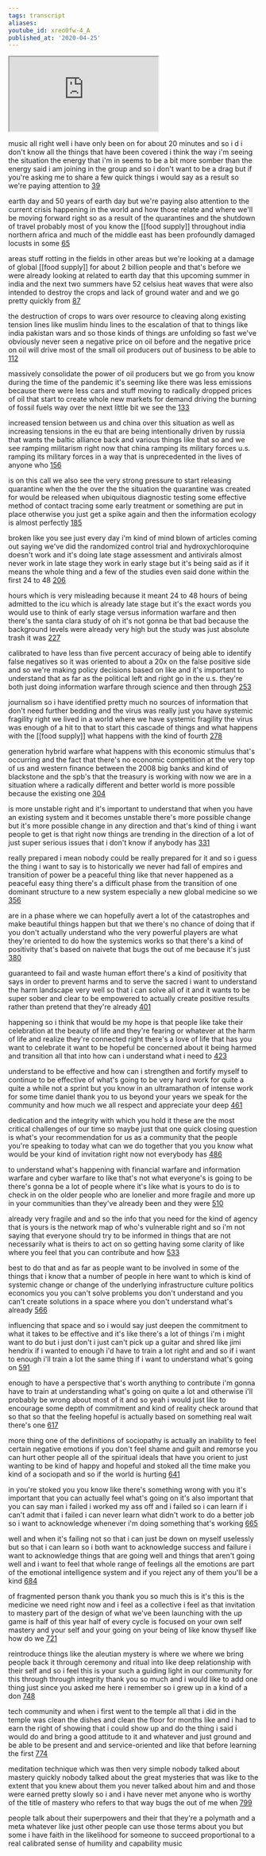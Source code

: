 ```yaml
---
tags: transcript
aliases:
youtube_id: xreo0fw-4_A
published_at: '2020-04-25'
---
```


<div class="yt-container"><iframe src="https://www.youtube.com/embed/xreo0fw-4_A"></iframe></div>

music all right well i have only been on for about 20 minutes and so i d i don't know all the things that have been covered i think the way i'm seeing the situation the energy that i'm in seems to be a bit more somber than the energy said i am joining in the group and so i don't want to be a drag but if you're asking me to share a few quick things i would say as a result so we're paying attention to [39](https://www.youtube.com/watch?v=xreo0fw-4_A&t=39.559s)

earth day and 50 years of earth day but we're paying also attention to the current crisis happening in the world and how those relate and where we'll be moving forward right so as a result of the quarantines and the shutdown of travel probably most of you know the [[food supply]] throughout india northern africa and much of the middle east has been profoundly damaged locusts in some [65](https://www.youtube.com/watch?v=xreo0fw-4_A&t=65.76s)

areas stuff rotting in the fields in other areas but we're looking at a damage of global [[food supply]] for about 2 billion people and that's before we were already looking at related to earth day that this upcoming summer in india and the next two summers have 52 celsius heat waves that were also intended to destroy the crops and lack of ground water and and we go pretty quickly from [87](https://www.youtube.com/watch?v=xreo0fw-4_A&t=87.36s)

the destruction of crops to wars over resource to cleaving along existing tension lines like muslim hindu lines to the escalation of that to things like india pakistan wars and so those kinds of things are unfolding so fast we've obviously never seen a negative price on oil before and the negative price on oil will drive most of the small oil producers out of business to be able to [112](https://www.youtube.com/watch?v=xreo0fw-4_A&t=112.95s)

massively consolidate the power of oil producers but we go from you know during the time of the pandemic it's seeming like there was less emissions because there were less cars and stuff moving to radically dropped prices of oil that start to create whole new markets for demand driving the burning of fossil fuels way over the next little bit we see the [133](https://www.youtube.com/watch?v=xreo0fw-4_A&t=133.819s)

increased tension between us and china over this situation as well as increasing tensions in the eu that are being intentionally driven by russia that wants the baltic alliance back and various things like that so and we see ramping militarism right now that china ramping its military forces u.s. ramping its military forces in a way that is unprecedented in the lives of anyone who [156](https://www.youtube.com/watch?v=xreo0fw-4_A&t=156.319s)

is on this call we also see the very strong pressure to start releasing quarantine when the the over the the situation the quarantine was created for would be released when ubiquitous diagnostic testing some effective method of contact tracing some early treatment or something are put in place otherwise you just get a spike again and then the information ecology is almost perfectly [185](https://www.youtube.com/watch?v=xreo0fw-4_A&t=185.51s)

broken like you see just every day i'm kind of mind blown of articles coming out saying we've did the randomized control trial and hydroxychloroquine doesn't work and it's doing late stage assessment and antivirals almost never work in late stage they work in early stage but it's being said as if it means the whole thing and a few of the studies even said done within the first 24 to 48 [206](https://www.youtube.com/watch?v=xreo0fw-4_A&t=206.18s)

hours which is very misleading because it meant 24 to 48 hours of being admitted to the icu which is already late stage but it's the exact words you would use to think of early stage versus information warfare and then there's the santa clara study of oh it's not gonna be that bad because the background levels were already very high but the study was just absolute trash it was [227](https://www.youtube.com/watch?v=xreo0fw-4_A&t=227.81s)

calibrated to have less than five percent accuracy of being able to identify false negatives so it was oriented to about a 20x on the false positive side and so we're making policy decisions based on like and it's important to understand that as far as the political left and right go in the u.s. they're both just doing information warfare through science and then through [253](https://www.youtube.com/watch?v=xreo0fw-4_A&t=253.939s)

journalism so i have identified pretty much no sources of information that don't need further bedding and the virus was really just you have systemic fragility right we lived in a world where we have systemic fragility the virus was enough of a hit to that to start this cascade of things and what happens with the [[food supply]] what happens with the kind of fourth [278](https://www.youtube.com/watch?v=xreo0fw-4_A&t=278.479s)

generation hybrid warfare what happens with this economic stimulus that's occurring and the fact that there's no economic competition at the very top of us and western finance between the 2008 big banks and kind of blackstone and the spb's that the treasury is working with now we are in a situation where a radically different and better world is more possible because the existing one [304](https://www.youtube.com/watch?v=xreo0fw-4_A&t=304.58s)

is more unstable right and it's important to understand that when you have an existing system and it becomes unstable there's more possible change but it's more possible change in any direction and that's kind of thing i want people to get is that right now things are trending in the direction of a lot of just super serious issues that i don't know if anybody has [331](https://www.youtube.com/watch?v=xreo0fw-4_A&t=331.849s)

really prepared i mean nobody could be really prepared for it and so i guess the thing i want to say is to historically we never had fall of empires and transition of power be a peaceful thing like that never happened as a peaceful easy thing there's a difficult phase from the transition of one dominant structure to a new system especially a new global medicine so we [356](https://www.youtube.com/watch?v=xreo0fw-4_A&t=356.689s)

are in a phase where we can hopefully avert a lot of the catastrophes and make beautiful things happen but that we there's no chance of doing that if you don't actually understand who the very powerful players are what they're oriented to do how the systemics works so that there's a kind of positivity that's based on naivete that bugs the  out of me because it's just [380](https://www.youtube.com/watch?v=xreo0fw-4_A&t=380.569s)

guaranteed to fail and waste human effort there's a kind of positivity that says in order to prevent harms and to serve the sacred i want to understand the harm landscape very well so that i can solve all of it and it wants to be super sober and clear to be empowered to actually create positive results rather than pretend that they're already [401](https://www.youtube.com/watch?v=xreo0fw-4_A&t=401.09s)

happening so i think that would be my hope is that people like take their celebration at the beauty of life and they're fearing or whatever at the harm of life and realize they're connected right there's a love of life that has you want to celebrate it want to be hopeful be concerned about it being harmed and transition all that into how can i understand what i need to [423](https://www.youtube.com/watch?v=xreo0fw-4_A&t=423.08s)

understand to be effective and how can i strengthen and fortify myself to continue to be effective of what's going to be very hard work for quite a quite a while not a sprint but you know in an ultramarathon of intense work for some time daniel thank you to us beyond your years we speak for the community and how much we all respect and appreciate your deep [461](https://www.youtube.com/watch?v=xreo0fw-4_A&t=461.51s)

dedication and the integrity with which you hold it these are the most critical challenges of our time so maybe just that one quick closing question is what's your recommendation for us as a community that the people you're speaking to today what can we do together that you you know what would be your kind of invitation right now not everybody has [486](https://www.youtube.com/watch?v=xreo0fw-4_A&t=486.11s)

to understand what's happening with financial warfare and information warfare and cyber warfare to like that's not what everyone's is going to be there's gonna be a lot of people where it's like what is yours to do is to check in on the older people who are lonelier and more fragile and more  up in your communities than they've already been and they were [510](https://www.youtube.com/watch?v=xreo0fw-4_A&t=510.47s)

already very fragile and and so the info that you need for the kind of agency that is yours is the network map of who's vulnerable right and so i'm not saying that everyone should try to be informed in things that are not necessarily what is theirs to act on so getting having some clarity of like where you feel that you can contribute and how [533](https://www.youtube.com/watch?v=xreo0fw-4_A&t=533.31s)

best to do that and as far as people want to be involved in some of the things that i know that a number of people in here want to which is kind of systemic change or change of the underlying infrastructure culture politics economics you you can't solve problems you don't understand and you can't create solutions in a space where you don't understand what's already [566](https://www.youtube.com/watch?v=xreo0fw-4_A&t=566.73s)

influencing that space and so i would say just deepen the commitment to what it takes to be effective and it's like there's a lot of things i'm i might want to do but i just don't i just can't pick up a guitar and shred like jimi hendrix if i wanted to enough i'd have to train a lot right and and so if i want to enough i'll train a lot the same thing if i want to understand what's going on [591](https://www.youtube.com/watch?v=xreo0fw-4_A&t=591.24s)

enough to have a perspective that's worth anything to contribute i'm gonna have to train at understanding what's going on quite a lot and otherwise i'll probably be wrong about most of it and so yeah i would just like to encourage some depth of commitment and kind of reality check around that so that so that the feeling hopeful is actually based on something real wait there's one [617](https://www.youtube.com/watch?v=xreo0fw-4_A&t=617.43s)

more thing one of the definitions of sociopathy is actually an inability to feel certain negative emotions if you don't feel shame and guilt and remorse you can hurt other people all of the spiritual ideals that have you orient to just wanting to be kind of happy and hopeful and stoked all the time make you kind of a sociopath and so if the world is hurting [641](https://www.youtube.com/watch?v=xreo0fw-4_A&t=641.97s)

in you're stoked you you know like there's something wrong with you it's important that you can actually feel what's going on it's also important that you can say man i failed i worked my ass off and i failed so i can learn if i can't admit that i failed i can never learn what didn't work to do a better job so i want to acknowledge whenever i'm doing something that's working [665](https://www.youtube.com/watch?v=xreo0fw-4_A&t=665.58s)

well and when it's failing not so that i can just be down on myself uselessly but so that i can learn so i both want to acknowledge success and failure i want to acknowledge things that are going well and things that aren't going well and i want to feel that whole range of feelings all the emotions are part of the emotional intelligence system and if you reject any of them you'll be a kind [684](https://www.youtube.com/watch?v=xreo0fw-4_A&t=684.21s)

of fragmented person thank you thank you so much this is it's this is the medicine we need right now and i feel as a collective i feel as that invitation to mastery part of the design of what we've been launching with the up game is half of this year half of every cycle is focused on your own self mastery and your self and your going on your being of like know thyself like how do we [721](https://www.youtube.com/watch?v=xreo0fw-4_A&t=721.68s)

reintroduce things like the aleutian mystery is where we where we bring people back it through ceremony and ritual into like deep relationship with their self and so i feel this is your such a guiding light in our community for this through through integrity thank you so much and i would like to add one thing just since you asked me here i remember so i grew up in a kind of a don [748](https://www.youtube.com/watch?v=xreo0fw-4_A&t=748.61s)

tech community and when i first went to the temple all that i did in the temple was clean the dishes and clean the  floor for months like and i had to earn the right of showing that i could show up and do the thing i said i would do and bring a good attitude to it and whatever and just ground and be able to be present and and service-oriented and like that before learning the first [774](https://www.youtube.com/watch?v=xreo0fw-4_A&t=774.54s)

meditation technique which was then very simple nobody talked about mastery quickly nobody talked about the great mysteries that was like to the extent that you knew about them you never talked about him and and those were earned pretty slowly so i and i have never met anyone who is worthy of the title of mastery who refers to that way bugs the out of me when [799](https://www.youtube.com/watch?v=xreo0fw-4_A&t=799.139s)

people talk about their superpowers and their that they're a polymath and a meta whatever like just other people can use those terms about you but some i have faith in the likelihood for someone to succeed proportional to a real calibrated sense of humility and capability music